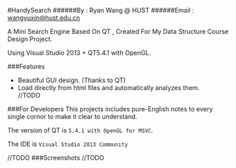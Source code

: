 #HandySearch
######By : Ryan Wang @ HUST
######Email : wangyuxin@hust.edu.cn

A Mini Search Engine Based On QT , Created For My Data Structure Course Design Project. 

Using Visual Studio 2013 + QT5.4.1 with OpenGL.

###Features
* Beautiful GUI design. (Thanks to QT)
* Load directly from html files and automatically analyzes them.<br>
//TODO

###For Developers
This projects includes pure-English notes to every single cornor to make it clear to understand.

The version of QT is `5.4.1 with OpenGL for MSVC`.

The IDE is `Visual Studio 2013 Community`
     
//TODO
###Screenshots
//TODO
